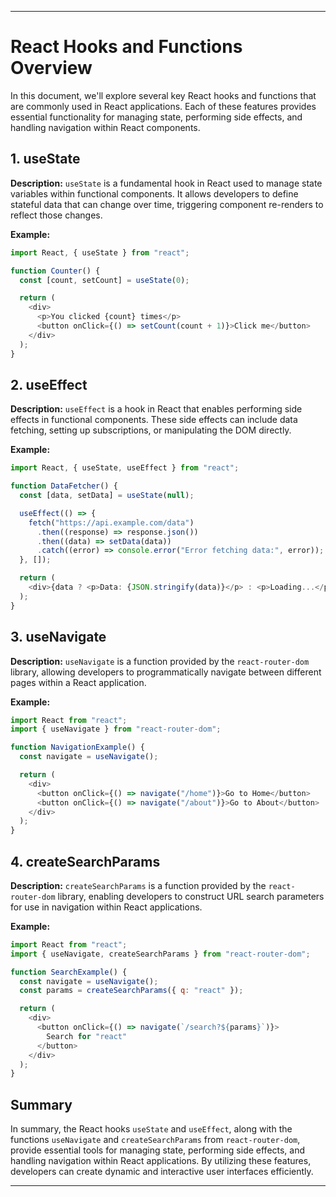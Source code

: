 <!-- # React + Vite

This template provides a minimal setup to get React working in Vite with HMR and some ESLint rules.

Currently, two official plugins are available:

- [@vitejs/plugin-react](https://github.com/vitejs/vite-plugin-react/blob/main/packages/plugin-react/README.md) uses [Babel](https://babeljs.io/) for Fast Refresh
- [@vitejs/plugin-react-swc](https://github.com/vitejs/vite-plugin-react-swc) uses [SWC](https://swc.rs/) for Fast Refresh -->

---

# React Hooks and Functions Overview

In this document, we'll explore several key React hooks and functions that are commonly used in React applications. Each of these features provides essential functionality for managing state, performing side effects, and handling navigation within React components.

## 1. useState

**Description:**
`useState` is a fundamental hook in React used to manage state variables within functional components. It allows developers to define stateful data that can change over time, triggering component re-renders to reflect those changes.

**Example:**

```javascript
import React, { useState } from "react";

function Counter() {
  const [count, setCount] = useState(0);

  return (
    <div>
      <p>You clicked {count} times</p>
      <button onClick={() => setCount(count + 1)}>Click me</button>
    </div>
  );
}
```

## 2. useEffect

**Description:**
`useEffect` is a hook in React that enables performing side effects in functional components. These side effects can include data fetching, setting up subscriptions, or manipulating the DOM directly.

**Example:**

```javascript
import React, { useState, useEffect } from "react";

function DataFetcher() {
  const [data, setData] = useState(null);

  useEffect(() => {
    fetch("https://api.example.com/data")
      .then((response) => response.json())
      .then((data) => setData(data))
      .catch((error) => console.error("Error fetching data:", error));
  }, []);

  return (
    <div>{data ? <p>Data: {JSON.stringify(data)}</p> : <p>Loading...</p>}</div>
  );
}
```

## 3. useNavigate

**Description:**
`useNavigate` is a function provided by the `react-router-dom` library, allowing developers to programmatically navigate between different pages within a React application.

**Example:**

```javascript
import React from "react";
import { useNavigate } from "react-router-dom";

function NavigationExample() {
  const navigate = useNavigate();

  return (
    <div>
      <button onClick={() => navigate("/home")}>Go to Home</button>
      <button onClick={() => navigate("/about")}>Go to About</button>
    </div>
  );
}
```

## 4. createSearchParams

**Description:**
`createSearchParams` is a function provided by the `react-router-dom` library, enabling developers to construct URL search parameters for use in navigation within React applications.

**Example:**

```javascript
import React from "react";
import { useNavigate, createSearchParams } from "react-router-dom";

function SearchExample() {
  const navigate = useNavigate();
  const params = createSearchParams({ q: "react" });

  return (
    <div>
      <button onClick={() => navigate(`/search?${params}`)}>
        Search for "react"
      </button>
    </div>
  );
}
```

## Summary

In summary, the React hooks `useState` and `useEffect`, along with the functions `useNavigate` and `createSearchParams` from `react-router-dom`, provide essential tools for managing state, performing side effects, and handling navigation within React applications. By utilizing these features, developers can create dynamic and interactive user interfaces efficiently.

---
